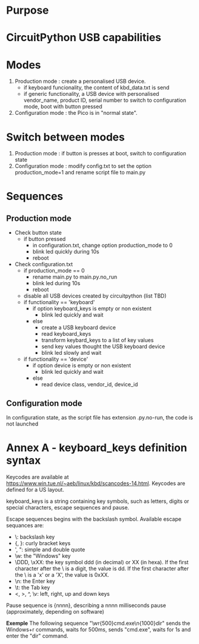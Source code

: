 # Purpose

# CircuitPython USB capabilities

# Modes

1. Production mode : create a personalised USB device.
	- if keyboard funcionality, the content of kbd_data.txt is send
	- if generic functionality, a USB device with personalised vendor_name, product ID, serial number
	to switch to configuration mode, boot with button pressed
2. Configuration mode : the Pico is in "normal state". 
	

# Switch between modes
1. Production mode : if button is presses at boot, switch to configuration state
2. Configuration mode : modify config.txt to set the option production_mode=1 and rename script file to main.py

# Sequences
## Production mode
- Check button state
	- if button pressed
		- in configuration.txt, change option production_mode to 0
		- blink led quickly during 10s
		- reboot
- Check configuration.txt	
	- if production_mode == 0
		- rename main.py to main.py.no_run
		- blink led during 10s
		- reboot
	- disable all USB devices created by circuitpython (list TBD)
	- if functionality == 'keyboard'
		- if option keyboard_keys is empty or non existent
			- blink led quickly and wait
		- else
			- create a USB keyboard device
			- read keyboard_keys
			- transform keybard_keys to a list of key values
			- send key values thought the USB keyboard device
			- blink led slowly and wait
	- if functionality == 'device'
		- if option device is empty or non existent
			- blink led quickly and wait
		- else
			- read device class, vendor_id, device_id
## Configuration mode
In configuration state, as the script file has extension .py.no-run, the code is not launched

# Annex A - keyboard_keys definition syntax
Keycodes are available at https://www.win.tue.nl/~aeb/linux/kbd/scancodes-14.html. 
Keycodes are defined for a US layout.

keyboard_keys is a string containing key symbols, such as letters, digits or special characters, 
escape sequences and pause.

Escape sequences begins with the backslash symbol. Available escape sequances are:
- \\: backslash key
- \{, \}: curly bracket keys
- \', \": simple and double quote
- \w: the "Windows" key
- \DDD, \xXX: the key symbol ddd (in decimal) or XX (in hexa). 
If the first character after the \ is a digit, the value is dd. 
If the first character after the \ is a 'x' or a 'X', the value is 0xXX.
- \n: the Enter key
- \t: the Tab key
- \<, \>, \^, \v: left, right, up and down keys

Pause sequence is {nnnn}, describing a nnnn milliseconds pause (approximately, depending on software)

**Exemple** The following sequence "\wr{500}cmd.exe\n{1000}dir" sends the Windows+r commands, waits for 500ms, 
sends "cmd.exe", waits for 1s and enter the "dir" command.



